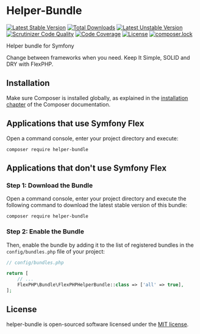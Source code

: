 # Helper-Bundle

[![Latest Stable Version](https://poser.pugx.org/flexphp/helper-bundle/v/stable)](https://packagist.org/packages/flexphp/helper-bundle)
[![Total Downloads](https://poser.pugx.org/flexphp/helper-bundle/downloads)](https://packagist.org/packages/flexphp/helper-bundle)
[![Latest Unstable Version](https://poser.pugx.org/flexphp/helper-bundle/v/unstable)](https://packagist.org/packages/flexphp/helper-bundle)
[![Scrutinizer Code Quality](https://scrutinizer-ci.com/g/flexphp/flex-helper-bundle/badges/quality-score.png)](https://scrutinizer-ci.com/g/flexphp/flex-helper-bundle)
[![Code Coverage](https://scrutinizer-ci.com/g/flexphp/flex-helper-bundle/badges/coverage.png)](https://scrutinizer-ci.com/g/flexphp/flex-helper-bundle)
[![License](https://poser.pugx.org/flexphp/helper-bundle/license)](https://packagist.org/packages/flexphp/helper-bundle)
[![composer.lock](https://poser.pugx.org/flexphp/helper-bundle/composerlock)](https://packagist.org/packages/flexphp/helper-bundle)

Helper bundle for Symfony

Change between frameworks when you need. Keep It Simple, SOLID and DRY with FlexPHP.

## Installation

Make sure Composer is installed globally, as explained in the
[installation chapter](https://getcomposer.org/doc/00-intro.md)
of the Composer documentation.

Applications that use Symfony Flex
----------------------------------

Open a command console, enter your project directory and execute:

```console
composer require helper-bundle
```

Applications that don't use Symfony Flex
----------------------------------------

### Step 1: Download the Bundle

Open a command console, enter your project directory and execute the
following command to download the latest stable version of this bundle:

```console
composer require helper-bundle
```

### Step 2: Enable the Bundle

Then, enable the bundle by adding it to the list of registered bundles
in the `config/bundles.php` file of your project:

```php
// config/bundles.php

return [
    // ...
    FlexPHP\Bundle\FlexPHPHelperBundle::class => ['all' => true],
];
```

## License

helper-bundle is open-sourced software licensed under the [MIT license](https://opensource.org/licenses/MIT).
